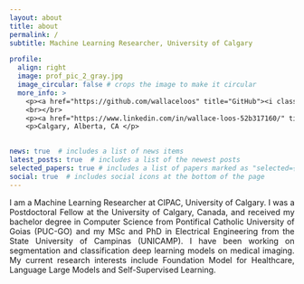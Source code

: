 ```yaml
---
layout: about
title: about
permalink: /
subtitle: Machine Learning Researcher, University of Calgary 

profile:
  align: right
  image: prof_pic_2_gray.jpg
  image_circular: false # crops the image to make it circular
  more_info: >
    <p><a href="https://github.com/wallaceloos" title="GitHub"><i class="fab fa-github"> </i> Github</a></p>    
    <br></br>
    <p><a href="https://www.linkedin.com/in/wallace-loos-52b317160/" title="LinkedIn"><i class="fab fa-linkedin"></i> LinkedIn </a>  </p>  
    <p>Calgary, Alberta, CA </p>

 
news: true  # includes a list of news items
latest_posts: true  # includes a list of the newest posts
selected_papers: true # includes a list of papers marked as "selected={true}"
social: true  # includes social icons at the bottom of the page
---
```


 <p align="justify">I am a Machine Learning Researcher at CIPAC, University of Calgary. I was a Postdoctoral Fellow at the University of Calgary, Canada, and received my  bachelor degree in Computer Science from Pontifical Catholic University of Goias (PUC-GO) and my  MSc and PhD in Electrical Engineering from the State University of Campinas (UNICAMP). I have  been working on segmentation and classification deep learning  models on medical imaging. My current research interests include Foundation Model for Healthcare, Language Large Models and Self-Supervised Learning.
